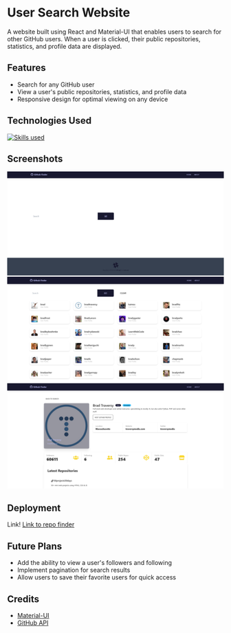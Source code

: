 # User Search Website

A website built using React and Material-UI that enables users to search for other GitHub users. When a user is clicked, their public repositories, statistics, and profile data are displayed.

## Features

- Search for any GitHub user
- View a user's public repositories, statistics, and profile data
- Responsive design for optimal viewing on any device

## Technologies Used

[![Skills used](https://skillicons.dev/icons?i=js,html,css,materialui,react)](https://skillicons.dev)

## Screenshots

![This is the homepage](/ScreenShots/Screenshot%202023-01-07%20at%2015-28-04%20Github%20Finder.png)
![This is the search results page](/ScreenShots/Screenshot%202023-01-07%20at%2015-28-23%20Github%20Finder.png)
![This is the user profile page](/ScreenShots/Screenshot%202023-01-07%20at%2015-30-18%20Github%20Finder.png)

## Deployment

Link! [Link to repo finder](https://bright-custard-4973e6.netlify.app/)

## Future Plans

- Add the ability to view a user's followers and following
- Implement pagination for search results
- Allow users to save their favorite users for quick access

## Credits

- [Material-UI](https://material-ui.com/)
- [GitHub API](https://docs.github.com/en/rest/)
